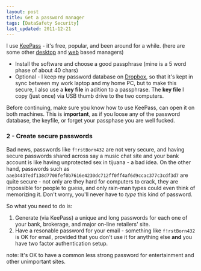 ```yaml
---
layout: post
title: Get a password manager
tags: [DataSafety Security]
last_updated: 2011-12-21
---
```


I use [KeePass](http://keepass.info/index.html) - it's free, popular, and been around for a while. (here are some other [desktop](http://lifehacker.com/5529133/five-best-password-managers) and [web](http://www.passpack.com/en/professional-password-manager/) based managers)

* Install the software and choose a good passphrase (mine is a 5 word phase of about 40 chars)
* Optional - I keep my password database on [Dropbox](http://db.tt/PnMCV7X), so that it's kept in sync between my work laptop and my home PC, but to make this secure, I also use a **key file** in adition to a passphrase. 
The **key file** I copy (just once) via USB thumb drive to the two computers.

Before continuing, make sure you know how to use KeePass, can open it on both machines. 
This is **important**, as if you loose any of the password database, the keyfile, or forget your passphase you are well fucked.

### 2 - Create secure passwords
Bad news, passwords like `f!rstBorn432` are not very secure, and having secure passwords shared across say a music chat site and your bank account is like having unprotected sex in tijuana - a bad idea.
On the other hand, passwords such as `aae34437edf138d7708fef0b7616e4230dc712ff0ff4af6d9ccac377c3cdf3d7` are quite secure - not only are they hard for computers to crack, 
they are impossible for people to guess, and only rain-man types could even think of memorizing it. Don't worry, you'll never have to _type_ this kind of password.

So what you need to do is:

1. Generate (via KeePass) a unique and long passwords for each one of your bank, brokerage, and major on-line retailers' site. 
1. Have a resonable password for your email - something like `f!rstBorn432` is OK for email, provided that you don't use it for anything else **and** you have two factor authentication setup.

note: It's OK to have a common less strong password for entertainment and other unimportant sites. 
